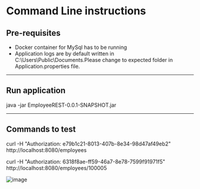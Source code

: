 # Command Line instructions

## Pre-requisites
* Docker container for MySql has to be running
* Application logs are by default written in C:\Users\Public\Documents.Please change to expected folder in Application.properties file.

-------------------------------------------------------

## Run application

java -jar EmployeeREST-0.0.1-SNAPSHOT.jar

-------------------------------------------------------

## Commands to test

curl -H "Authorization: e79b1c21-8013-407b-8e34-98d47af49eb2" http://localhost:8080/employees

curl -H "Authorization: 6318f8ae-ff59-46a7-8e78-7599f91971f5" http://localhost:8080/employees/100005

![image](https://user-images.githubusercontent.com/25679185/80645319-f1567c00-8a38-11ea-88e4-1415df90c5fc.png)






